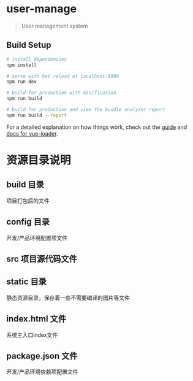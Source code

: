 # user-manage

> User management system

## Build Setup

``` bash
# install dependencies
npm install

# serve with hot reload at localhost:8080
npm run dev

# build for production with minification
npm run build

# build for production and view the bundle analyzer report
npm run build --report
```

For a detailed explanation on how things work, check out the [guide](http://vuejs-templates.github.io/webpack/) and [docs for vue-loader](http://vuejs.github.io/vue-loader).

# 资源目录说明

## build 目录

项目打包后的文件

## config 目录

开发/产品环境配置项文件

## src 项目源代码文件


## static 目录

静态资源目录，保存着一些不需要编译的图片等文件

## index.html 文件

系统主入口index文件

## package.json 文件

开发/产品环境依赖项配置文件